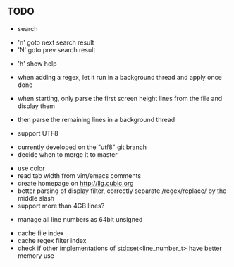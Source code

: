 TODO
----

- search
 + 'n' goto next search result
 + 'N' goto prev search result

- 'h' show help

- when adding a regex, let it run in a background thread and apply once done
- when starting, only parse the first screen height lines from the file and display them
 + then parse the remaining lines in a background thread

- support UTF8
 + currently developed on the "utf8" git branch
 + decide when to merge it to master

- use color
- read tab width from vim/emacs comments
- create homepage on <http://llg.cubic.org>
- better parsing of display filter, correctly separate /regex/replace/ by the middle slash
- support more than 4GB lines?
 + manage all line numbers as 64bit unsigned
- cache file index
- cache regex filter index
- check if other implementations of std::set<line_number_t> have better memory use
